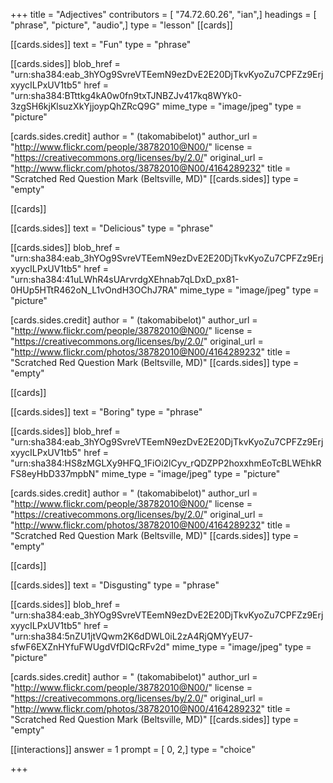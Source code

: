 +++
title = "Adjectives"
contributors = [ "74.72.60.26", "ian",]
headings = [ "phrase", "picture", "audio",]
type = "lesson"
[[cards]]

[[cards.sides]]
text = "Fun"
type = "phrase"

[[cards.sides]]
blob_href = "urn:sha384:eab_3hYOg9SvreVTEemN9ezDvE2E20DjTkvKyoZu7CPFZz9ErjxyycILPxUV1tb5"
href = "urn:sha384:BTttkg4kA0w0fn9txTJNBZJv417kq8WYk0-3zgSH6kjKlsuzXkYjjoypQhZRcQ9G"
mime_type = "image/jpeg"
type = "picture"

[cards.sides.credit]
author = " (takomabibelot)"
author_url = "http://www.flickr.com/people/38782010@N00/"
license = "https://creativecommons.org/licenses/by/2.0/"
original_url = "http://www.flickr.com/photos/38782010@N00/4164289232"
title = "Scratched Red Question Mark (Beltsville, MD)"
[[cards.sides]]
type = "empty"

[[cards]]

[[cards.sides]]
text = "Delicious"
type = "phrase"

[[cards.sides]]
blob_href = "urn:sha384:eab_3hYOg9SvreVTEemN9ezDvE2E20DjTkvKyoZu7CPFZz9ErjxyycILPxUV1tb5"
href = "urn:sha384:41uLWhR4sUArvrdgXEhnab7qLDxD_px81-0HUp5HTtR462oN_L1vOndH3OChJ7RA"
mime_type = "image/jpeg"
type = "picture"

[cards.sides.credit]
author = " (takomabibelot)"
author_url = "http://www.flickr.com/people/38782010@N00/"
license = "https://creativecommons.org/licenses/by/2.0/"
original_url = "http://www.flickr.com/photos/38782010@N00/4164289232"
title = "Scratched Red Question Mark (Beltsville, MD)"
[[cards.sides]]
type = "empty"

[[cards]]

[[cards.sides]]
text = "Boring"
type = "phrase"

[[cards.sides]]
blob_href = "urn:sha384:eab_3hYOg9SvreVTEemN9ezDvE2E20DjTkvKyoZu7CPFZz9ErjxyycILPxUV1tb5"
href = "urn:sha384:HS8zMGLXy9HFQ_1FiOi2lCyv_rQDZPP2hoxxhmEoTcBLWEhkRFS8eyHbD337mpbN"
mime_type = "image/jpeg"
type = "picture"

[cards.sides.credit]
author = " (takomabibelot)"
author_url = "http://www.flickr.com/people/38782010@N00/"
license = "https://creativecommons.org/licenses/by/2.0/"
original_url = "http://www.flickr.com/photos/38782010@N00/4164289232"
title = "Scratched Red Question Mark (Beltsville, MD)"
[[cards.sides]]
type = "empty"

[[cards]]

[[cards.sides]]
text = "Disgusting"
type = "phrase"

[[cards.sides]]
blob_href = "urn:sha384:eab_3hYOg9SvreVTEemN9ezDvE2E20DjTkvKyoZu7CPFZz9ErjxyycILPxUV1tb5"
href = "urn:sha384:5nZU1jtVQwm2K6dDWL0iL2zA4RjQMYyEU7-sfwF6EXZnHYfuFWUgdVfDIQcRFv2d"
mime_type = "image/jpeg"
type = "picture"

[cards.sides.credit]
author = " (takomabibelot)"
author_url = "http://www.flickr.com/people/38782010@N00/"
license = "https://creativecommons.org/licenses/by/2.0/"
original_url = "http://www.flickr.com/photos/38782010@N00/4164289232"
title = "Scratched Red Question Mark (Beltsville, MD)"
[[cards.sides]]
type = "empty"

[[interactions]]
answer = 1
prompt = [ 0, 2,]
type = "choice"

+++
